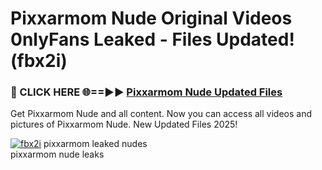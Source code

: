 # Pixxarmom Nude Original Videos 0nlyFans Leaked - Files Updated! (fbx2i)

<h3>🔴 CLICK HERE 🌐==►► <a href="https://tinyurl.com/yc6ubb5a" rel="nofollow">Pixxarmom Nude Updated Files</a></h3>

Get Pixxarmom Nude and all content. Now you can access all videos and pictures of Pixxarmom Nude. New Updated Files 2025!

[![fbx2i](https://i.imgur.com/7eu0CRL.gif)](https://tinyurl.com/yc6ubb5a)
pixxarmom leaked nudes<br>
pixxarmom nude leaks
